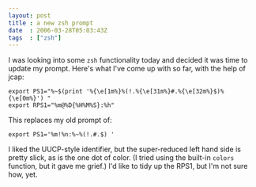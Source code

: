 ```yaml
---
layout: post
title : a new zsh prompt
date  : 2006-03-28T05:03:43Z
tags  : ["zsh"]
---
```

I was looking into some `zsh` functionality today and decided it was time to
update my prompt.  Here's what I've come up with so far, with the help of jcap:

    export PS1="%~$(print '%{\e[1m%}%(!.%{\e[31m%}#.%{\e[32m%}$)%{\e[0m%}') "
    export RPS1="%m@%D{%H%M%S}:%h" 

This replaces my old prompt of:

    export PS1='%m!%n:%~%(!.#.$) '

I liked the UUCP-style identifier, but the super-reduced left hand side is
pretty slick, as is the one dot of color.  (I tried using the built-in `colors`
function, but it gave me grief.)  I'd like to tidy up the RPS1, but I'm not
sure how, yet.

